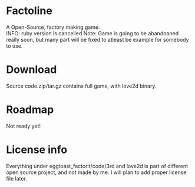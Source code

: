# Factoline
A Open-Source, factory making game.\
INFO: ruby version is cancelled
Note: Game is going to be abandoaned really soon, but many part will be fixed to atleast be example for somebody to use.

# Download
Source code.zip/tar.gz contains full game, with love2d binary.

# Roadmap
Not ready yet!

# License info
Everything under eggtoast_factorit/code/3rd and love2d is part of different open source project, and not made by me.
I will plan to add proper license file later.